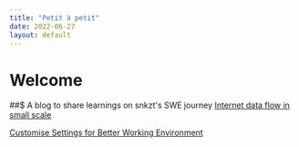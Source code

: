 ```yaml
---
title: "Petit à petit"
date: 2022-06-27
layout: default
---
```


# Welcome

##$ A blog to share learnings on snkzt's SWE journey
[Internet data flow in small scale](https://snkzt.github.io/posts/miniproject-tls-tcp-ip)

[Customise Settings for Better Working Environment](https://snkzt.github.io/posts/dotfile)